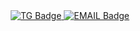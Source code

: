 <div id="badges" align ="center">
  <a href= "https://t.me/MrSck3r">
    <img src = "https://img.shields.io/badge/TG-blue?style=for-the-badge&logo=TG&logoColor=White" alt="TG Badge" />
  </a>

  <a href= "https://mail.google.com/mail/u/0/?tab=rm&ogbl#inbox">
    <img scr = "https://img.shields.io/badge/EMAIL-red?style=for-the-badge&logo=Gmail&logoColor=white" alt="EMAIL Badge"/>
  </a>
</div>
